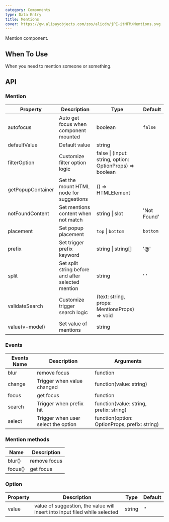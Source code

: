 ```yaml
---
category: Components
type: Data Entry
title: Mentions
cover: https://gw.alipayobjects.com/zos/alicdn/jPE-itMFM/Mentions.svg
---
```


Mention component.

## When To Use

When you need to mention someone or something.

## API

### Mention

| Property | Description | Type | Default |
| --- | --- | --- | --- |
| autofocus | Auto get focus when component mounted | boolean | `false` |
| defaultValue | Default value | string |  |
| filterOption | Customize filter option logic | false \| (input: string, option: OptionProps) => boolean |  |
| getPopupContainer | Set the mount HTML node for suggestions | () => HTMLElement |  |
| notFoundContent | Set mentions content when not match | string \| slot | 'Not Found' |
| placement | Set popup placement | `top` \| `bottom` | `bottom` |
| prefix | Set trigger prefix keyword | string \| string\[] | '@' |
| split | Set split string before and after selected mention | string | ' ' |
| validateSearch | Customize trigger search logic | (text: string, props: MentionsProps) => void |  |
| value(v-model) | Set value of mentions | string |  |

### Events

| Events Name | Description | Arguments |
| --- | --- | --- |
| blur | remove focus | function |
| change | Trigger when value changed | function(value: string) |
| focus | get focus | function |
| search | Trigger when prefix hit | function(value: string, prefix: string) |
| select | Trigger when user select the option | function(option: OptionProps, prefix: string) |

### Mention methods

| Name    | Description  |
| ------- | ------------ |
| blur()  | remove focus |
| focus() | get focus    |

### Option

| Property | Description | Type | Default |
| --- | --- | --- | --- |
| value | value of suggestion, the value will insert into input filed while selected | string | '' |
